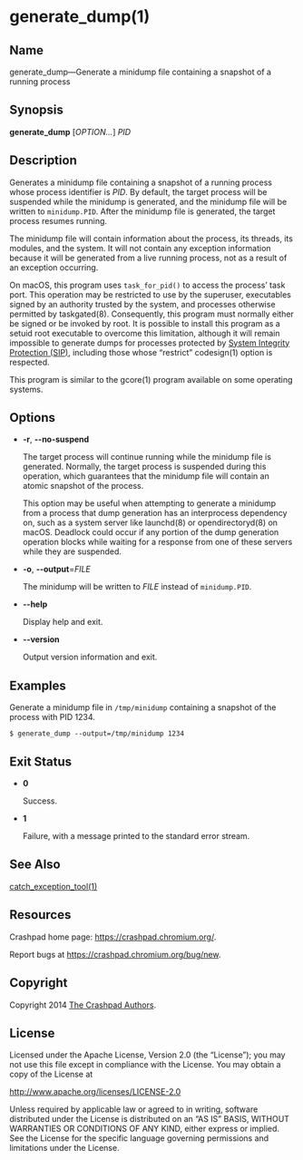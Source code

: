 <!--
Copyright 2014 The Crashpad Authors. All rights reserved.

Licensed under the Apache License, Version 2.0 (the "License");
you may not use this file except in compliance with the License.
You may obtain a copy of the License at

    http://www.apache.org/licenses/LICENSE-2.0

Unless required by applicable law or agreed to in writing, software
distributed under the License is distributed on an "AS IS" BASIS,
WITHOUT WARRANTIES OR CONDITIONS OF ANY KIND, either express or implied.
See the License for the specific language governing permissions and
limitations under the License.
-->

# generate_dump(1)

## Name

generate_dump—Generate a minidump file containing a snapshot of a running
process

## Synopsis

**generate_dump** [_OPTION…_] _PID_

## Description

Generates a minidump file containing a snapshot of a running process whose
process identifier is _PID_. By default, the target process will be suspended
while the minidump is generated, and the minidump file will be written to
`minidump.PID`. After the minidump file is generated, the target process resumes
running.

The minidump file will contain information about the process, its threads, its
modules, and the system. It will not contain any exception information because
it will be generated from a live running process, not as a result of an
exception occurring.

On macOS, this program uses `task_for_pid()` to access the process’ task port.
This operation may be restricted to use by the superuser, executables signed by
an authority trusted by the system, and processes otherwise permitted by
taskgated(8). Consequently, this program must normally either be signed or be
invoked by root. It is possible to install this program as a setuid root
executable to overcome this limitation, although it will remain impossible to
generate dumps for processes protected by [System Integrity Protection
(SIP)](https://support.apple.com/HT204899), including those whose “restrict”
codesign(1) option is respected.

This program is similar to the gcore(1) program available on some operating
systems.

## Options

 * **-r**, **--no-suspend**

   The target process will continue running while the minidump file is
   generated. Normally, the target process is suspended during this operation,
   which guarantees that the minidump file will contain an atomic snapshot of
   the process.

   This option may be useful when attempting to generate a minidump from a
   process that dump generation has an interprocess dependency on, such as a
   system server like launchd(8) or opendirectoryd(8) on macOS. Deadlock could
   occur if any portion of the dump generation operation blocks while waiting
   for a response from one of these servers while they are suspended.

 * **-o**, **--output**=_FILE_

   The minidump will be written to _FILE_ instead of `minidump.PID`.

 * **--help**

   Display help and exit.

 * **--version**

   Output version information and exit.

## Examples

Generate a minidump file in `/tmp/minidump` containing a snapshot of the process
with PID 1234.

```
$ generate_dump --output=/tmp/minidump 1234
```

## Exit Status

 * **0**

   Success.

 * **1**

   Failure, with a message printed to the standard error stream.

## See Also

[catch_exception_tool(1)](mac/catch_exception_tool.md)

## Resources

Crashpad home page: https://crashpad.chromium.org/.

Report bugs at https://crashpad.chromium.org/bug/new.

## Copyright

Copyright 2014 [The Crashpad
Authors](https://chromium.googlesource.com/crashpad/crashpad/+/main/AUTHORS).

## License

Licensed under the Apache License, Version 2.0 (the “License”);
you may not use this file except in compliance with the License.
You may obtain a copy of the License at

  http://www.apache.org/licenses/LICENSE-2.0

Unless required by applicable law or agreed to in writing, software
distributed under the License is distributed on an “AS IS” BASIS,
WITHOUT WARRANTIES OR CONDITIONS OF ANY KIND, either express or implied.
See the License for the specific language governing permissions and
limitations under the License.

